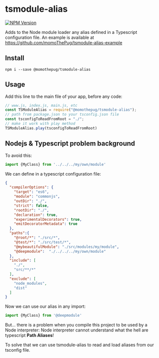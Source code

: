 # tsmodule-alias
[![NPM Version][npm-image]][npm-url]

Adds to the Node module loader any alias defined in a Typescript configuration file. An example is available at https://github.com/momoThePug/tsmodule-alias-example 

## Install

```
npm i --save @momothepug/tsmodule-alias
```
## Usage
Add this line to the main file of your app, before any code: 

```js
// www.js, index.js, main.js, etc
const TSModuleAlias = require("@momothepug/tsmodule-alias");
// path from package.json to your tsconfig.json file
const tsconfigToReadFromRoot = "./";
// make it work with play method
TSModuleAlias.play(tsconfigToReadFromRoot)
```

## Nodejs & Typescript problem background

To avoid this: 
```typescript
import {MyClass} from '../../../my/own/module'
```

We can define in a typescript configuration file: 
```json
{
  "compilerOptions": {
    "target": "es6",
    "module": "commonjs",
    "outDir": "./",
    "strict": false,
    "rootDir": "./",
    "declaration": true,
    "experimentalDecorators": true,
    "emitDecoratorMetadata": true
  },
  "paths":{
    "@root/*": "./src/*",
    "@test/*": "./src/test/*",
    "@mybeautifulModule": "./src/modules/my/module",
    "@deepmodule":  "./../../../my/own/module"
  },
  "include": [
    "./",
    "src/**/*"
  ],
  "exclude": [
    "node_modules",
    "dist"
  ]
}
```

Now we can use our alias in any import:

```typescript
import {MyClass} from '@deepmodule'
```

But... there is a problem when you compile this project to be used by a Node interpreter:  Node interpreter cannot understand what the hell are  typescript **Path Aliases**! 

To solve that we can use tsmodule-alias to read and load aliases from our tsconfig file.

[npm-image]: https://img.shields.io/npm/v/@momothepug/tsmodule-alias.svg
[npm-url]: https://npmjs.org/package/@momothepug/tsmodule-alias